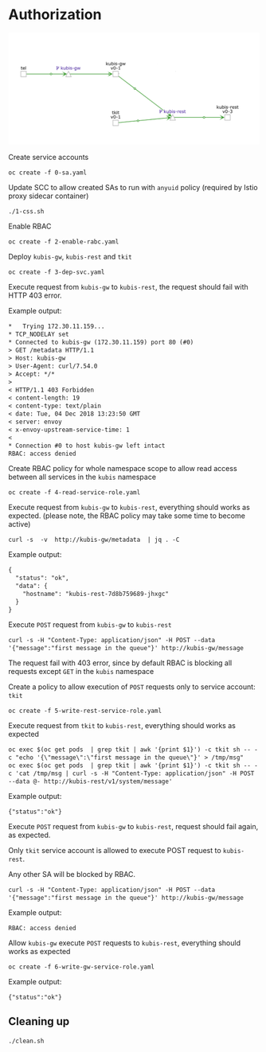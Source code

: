 # Authorization
![schema](https://raw.githubusercontent.com/Dimss/kubis-ocp/master/4-authorization/authorization.png)


Create service accounts 
```
oc create -f 0-sa.yaml
```
Update SCC to allow created SAs to run with `anyuid` policy (required by Istio proxy sidecar container)
```
./1-css.sh
```
Enable RBAC 
```
oc create -f 2-enable-rabc.yaml
```
Deploy `kubis-gw`, `kubis-rest` and `tkit`
```
oc create -f 3-dep-svc.yaml
```
Execute request from `kubis-gw` to `kubis-rest`, the request should fail with HTTP 403 error. 

Example output:
```
*   Trying 172.30.11.159...
* TCP_NODELAY set
* Connected to kubis-gw (172.30.11.159) port 80 (#0)
> GET /metadata HTTP/1.1
> Host: kubis-gw
> User-Agent: curl/7.54.0
> Accept: */*
>
< HTTP/1.1 403 Forbidden
< content-length: 19
< content-type: text/plain
< date: Tue, 04 Dec 2018 13:23:50 GMT
< server: envoy
< x-envoy-upstream-service-time: 1
<
* Connection #0 to host kubis-gw left intact
RBAC: access denied
```

Create RBAC policy for whole namespace scope to allow read access between all services in the `kubis` namespace 
```
oc create -f 4-read-service-role.yaml
```

Execute request from `kubis-gw` to `kubis-rest`, everything should works as expected. (please note, the RBAC policy may take some time to become active)

```
curl -s  -v  http://kubis-gw/metadata  | jq . -C
```

Example output:

```
{
  "status": "ok",
  "data": {
    "hostname": "kubis-rest-7d8b759689-jhxgc"
  }
}
```

Execute `POST` request from `kubis-gw` to `kubis-rest` 

```
curl -s -H "Content-Type: application/json" -H POST --data '{"message":"first message in the queue"}' http://kubis-gw/message
```

The request fail with 403 error, since by default RBAC is blocking all requests except `GET` in the `kubis` namespace

Create a policy to allow execution of  `POST` requests only to service account: `tkit`

```
oc create -f 5-write-rest-service-role.yaml
```

Execute request from `tkit` to `kubis-rest`, everything should works as expected
```
oc exec $(oc get pods  | grep tkit | awk '{print $1}') -c tkit sh -- -c "echo '{\"message\":\"first message in the queue\"}' > /tmp/msg"
oc exec $(oc get pods  | grep tkit | awk '{print $1}') -c tkit sh -- -c 'cat /tmp/msg | curl -s -H "Content-Type: application/json" -H POST --data @- http://kubis-rest/v1/system/message'
```

Example output: 
```
{"status":"ok"}
```
Execute `POST` request from `kubis-gw` to `kubis-rest`, request should fail again, as expected.

Only `tkit` service account is allowed to execute POST request to `kubis-rest`. 

Any other SA will be blocked by RBAC. 

```
curl -s -H "Content-Type: application/json" -H POST --data '{"message":"first message in the queue"}' http://kubis-gw/message
```

Example output:
```
RBAC: access denied
```
Allow `kubis-gw` execute `POST` requests to `kubis-rest`, everything should works as expected

```
oc create -f 6-write-gw-service-role.yaml
```

Example output: 
```
{"status":"ok"}
```
## Cleaning up 
```
./clean.sh
```

